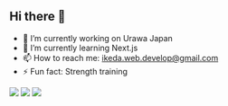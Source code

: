 ## Hi there 👋

<!--
**KentaIkeda/KentaIkeda** is a ✨ _special_ ✨ repository because its `README.md` (this file) appears on your GitHub profile.

Here are some ideas to get you started:
-->

- 🔭 I’m currently working on Urawa Japan
- 🌱 I’m currently learning Next.js
- 📫 How to reach me: <a href="mailto:ikeda.web.develop@gmail.com">ikeda.web.develop@gmail.com</a>
- ⚡ Fun fact: Strength training

![](https://github-readme-stats.vercel.app/api/top-langs?username=KentaIkeda&show_icons=true&locale=en&layout=compact)
![](https://skillicons.dev/icons?i=html,css,js,ts,md,react,nextjs,astro,gatsby,tailwind,git,github,figma,vscode)
![](https://github-readme-stats.vercel.app/apiusername=KentaIkeda&show_icons=true)
